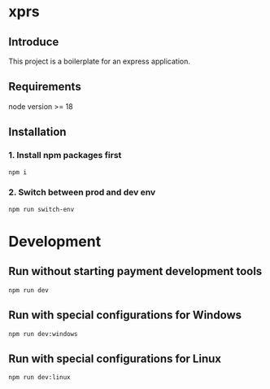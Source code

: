 # xprs

## Introduce

This project is a boilerplate for an express application.

## Requirements

node version >= 18

## Installation

### 1. Install npm packages first

```
npm i
```

### 2. Switch between prod and dev env

```
npm run switch-env
```

# Development

## Run without starting payment development tools

```
npm run dev
```

## Run with special configurations for Windows

```
npm run dev:windows
```

## Run with special configurations for Linux

```
npm run dev:linux
```
